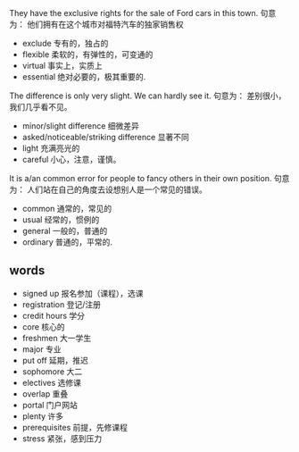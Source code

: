 They have the exclusive rights for the sale of Ford cars in this town.  句意为： 他们拥有在这个城市对福特汽车的独家销售权
* exclude 专有的，独占的
* flexible 柔软的，有弹性的，可变通的
* virtual 事实上，实质上
* essential 绝对必要的，极其重要的. 

The difference is only very slight. We can hardly see it.  句意为： 差别很小，我们几乎看不见。
* minor/slight difference 细微差异
* asked/noticeable/striking difference 显著不同
* light 充满亮光的
* careful 小心，注意，谨慎。  

It is a/an common error for people to fancy others in their own position.  句意为： 人们站在自己的角度去设想别人是一个常见的错误。
* common 通常的，常见的
* usual 经常的，惯例的
* general 一般的，普通的
* ordinary 普通的，平常的. 
 
## words
* signed up 报名参加（课程），选课
* registration 登记/注册
* credit hours 学分
* core 核心的
* freshmen 大一学生
* major 专业
* put off 延期，推迟
* sophomore 大二
* electives 选修课
* overlap 重叠
* portal 门户网站
* plenty 许多
* prerequisites 前提，先修课程
* stress 紧张，感到压力
